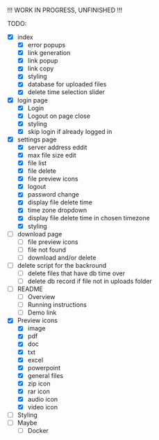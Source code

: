 !!! WORK IN PROGRESS, UNFINISHED !!!

TODO:
* [X] index
  * [X] error popups
  * [X] link generation
  * [X] link popup
  * [X] link copy
  * [X] styling
  * [X] database for uploaded files
  * [X] delete time selection slider
* [X] login page
  * [X] Login
  * [X] Logout on page close
  * [X] styling
  * [X] skip login if already logged in
* [X] settings page
  * [X] server address eddit
  * [X] max file size edit
  * [X] file list
  * [X] file delete
  * [X] file preview icons
  * [X] logout
  * [X] password change
  * [X] display file delete time
  * [X] time zone dropdown
  * [X] display file delete time in chosen timezone
  * [X] styling
* [ ] download page
  * [ ] file preview icons
  * [ ] file not found
  * [ ] download  and/or delete
* [ ] delete script for the backround
  * [ ] delete files that have db time over
  * [ ] delete db record if file not in uploads folder
* [ ] README
  * [ ] Overview
  * [ ] Running instructions
  * [ ] Demo link
* [X] Preview icons
  * [X] image
  * [X] pdf
  * [X] doc
  * [X] txt
  * [X] excel
  * [X] powerpoint
  * [X] general files
  * [X] zip icon
  * [X] rar icon
  * [X] audio icon
  * [X] video icon
* [ ] Styling
* [ ] Maybe
  * [ ] Docker
